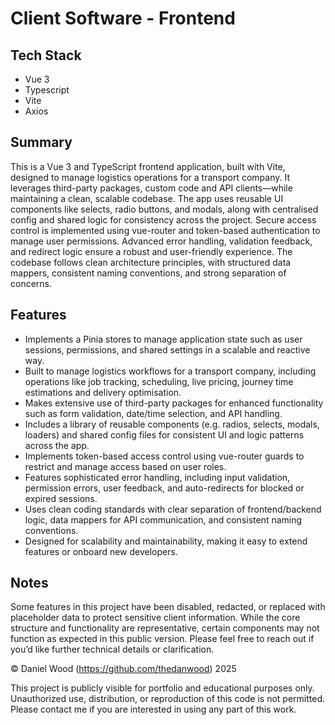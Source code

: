 # Client Software - Frontend 

## Tech Stack

- Vue 3
- Typescript
- Vite
- Axios

## Summary

This is a Vue 3 and TypeScript frontend application, built with Vite, designed to manage logistics operations for a transport company. It leverages third-party packages, custom code and API clients—while maintaining a clean, scalable codebase. The app uses reusable UI components like selects, radio buttons, and modals, along with centralised config and shared logic for consistency across the project. Secure access control is implemented using vue-router and token-based authentication to manage user permissions. Advanced error handling, validation feedback, and redirect logic ensure a robust and user-friendly experience. The codebase follows clean architecture principles, with structured data mappers, consistent naming conventions, and strong separation of concerns.

## Features

- Implements a Pinia stores to manage application state such as user sessions, permissions, and shared settings in a scalable and reactive way.
- Built to manage logistics workflows for a transport company, including operations like job tracking, scheduling, live pricing, journey time estimations and delivery optimisation.
- Makes extensive use of third-party packages for enhanced functionality such as form validation, date/time selection, and API handling.
- Includes a library of reusable components (e.g. radios, selects, modals, loaders) and shared config files for consistent UI and logic patterns across the app.
- Implements token-based access control using vue-router guards to restrict and manage access based on user roles.
- Features sophisticated error handling, including input validation, permission errors, user feedback, and auto-redirects for blocked or expired sessions.
- Uses clean coding standards with clear separation of frontend/backend logic, data mappers for API communication, and consistent naming conventions.
- Designed for scalability and maintainability, making it easy to extend features or onboard new developers.

## Notes

Some features in this project have been disabled, redacted, or replaced with placeholder data to protect sensitive client information. While the core structure and functionality are representative, certain components may not function as expected in this public version. Please feel free to reach out if you’d like further technical details or clarification.




© Daniel Wood (https://github.com/thedanwood) 2025

This project is publicly visible for portfolio and educational purposes only.  
Unauthorized use, distribution, or reproduction of this code is not permitted.  
Please contact me if you are interested in using any part of this work.
